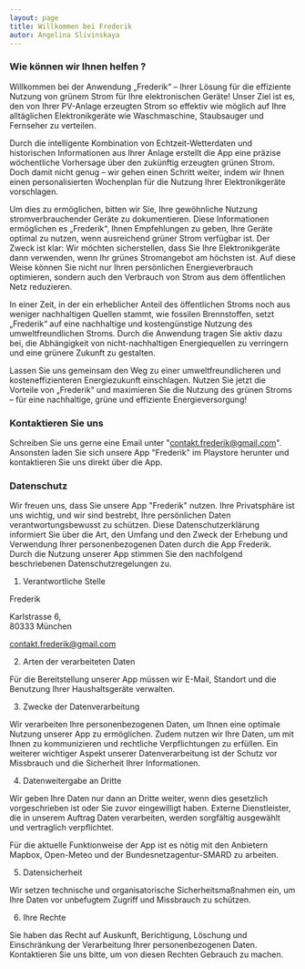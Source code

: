 ```yaml
---
layout: page
title: Willkommen bei Frederik
autor: Angelina Slivinskaya
---
```



### Wie können wir Ihnen helfen ?

Willkommen bei der Anwendung „Frederik“ – Ihrer Lösung für die effiziente Nutzung von grünem Strom für Ihre elektronischen Geräte! Unser Ziel ist es, den von Ihrer PV-Anlage erzeugten Strom so effektiv wie möglich auf Ihre alltäglichen Elektronikgeräte wie Waschmaschine, Staubsauger und Fernseher zu verteilen.

Durch die intelligente Kombination von Echtzeit-Wetterdaten und historischen Informationen aus Ihrer Anlage erstellt die App eine präzise wöchentliche Vorhersage über den zukünftig erzeugten grünen Strom. Doch damit nicht genug – wir gehen einen Schritt weiter, indem wir Ihnen einen personalisierten Wochenplan für die Nutzung Ihrer Elektronikgeräte vorschlagen.

Um dies zu ermöglichen, bitten wir Sie, Ihre gewöhnliche Nutzung stromverbrauchender Geräte zu dokumentieren. Diese Informationen ermöglichen es „Frederik“, Ihnen Empfehlungen zu geben, Ihre Geräte optimal zu nutzen, wenn ausreichend grüner Strom verfügbar ist. Der Zweck ist klar: Wir möchten sicherstellen, dass Sie Ihre Elektronikgeräte dann verwenden, wenn Ihr grünes Stromangebot am höchsten ist. Auf diese Weise können Sie nicht nur Ihren persönlichen Energieverbrauch optimieren, sondern auch den Verbrauch von Strom aus dem öffentlichen Netz reduzieren.

In einer Zeit, in der ein erheblicher Anteil des öffentlichen Stroms noch aus weniger nachhaltigen Quellen stammt, wie fossilen Brennstoffen, setzt „Frederik“ auf eine nachhaltige und kostengünstige Nutzung des umweltfreundlichen Stroms. Durch die Anwendung tragen Sie aktiv dazu bei, die Abhängigkeit von nicht-nachhaltigen Energiequellen zu verringern und eine grünere Zukunft zu gestalten.

Lassen Sie uns gemeinsam den Weg zu einer umweltfreundlicheren und kosteneffizienteren Energiezukunft einschlagen. Nutzen Sie jetzt die Vorteile von „Frederik“ und maximieren Sie die Nutzung des grünen Stroms – für eine nachhaltige, grüne und effiziente Energieversorgung!



### Kontaktieren Sie uns
Schreiben Sie uns gerne eine Email unter "contakt.frederik@gmail.com".
Ansonsten laden Sie sich unsere App "Frederik" im Playstore herunter und kontaktieren Sie uns direkt über die App.



### Datenschutz

Wir freuen uns, dass Sie unsere App "Frederik" nutzen. Ihre Privatsphäre ist uns wichtig, und wir sind bestrebt, Ihre persönlichen Daten verantwortungsbewusst zu schützen. Diese Datenschutzerklärung informiert Sie über die Art, den Umfang und den Zweck der Erhebung und Verwendung Ihrer personenbezogenen Daten durch die App Frederik. Durch die Nutzung unserer App stimmen Sie den nachfolgend beschriebenen Datenschutzregelungen zu.

1. Verantwortliche Stelle

Frederik

Karlstrasse 6,  
80333 München 

contakt.frederik@gmail.com

2. Arten der verarbeiteten Daten

Für die Bereitstellung unserer App müssen wir E-Mail, Standort und die Benutzung Ihrer Haushaltsgeräte verwalten.

3. Zwecke der Datenverarbeitung

Wir verarbeiten Ihre personenbezogenen Daten, um Ihnen eine optimale Nutzung unserer App zu ermöglichen. Zudem nutzen wir Ihre Daten, um mit Ihnen zu kommunizieren und rechtliche Verpflichtungen zu erfüllen. Ein weiterer wichtiger Aspekt unserer Datenverarbeitung ist der Schutz vor Missbrauch und die Sicherheit Ihrer Informationen.

4. Datenweitergabe an Dritte

Wir geben Ihre Daten nur dann an Dritte weiter, wenn dies gesetzlich vorgeschrieben ist oder Sie zuvor eingewilligt haben. Externe Dienstleister, die in unserem Auftrag Daten verarbeiten, werden sorgfältig ausgewählt und vertraglich verpflichtet.

Für die aktuelle Funktionweise der App ist es nötig mit den Anbietern Mapbox, Open-Meteo und der Bundesnetzagentur-SMARD zu arbeiten.

5. Datensicherheit

Wir setzen technische und organisatorische Sicherheitsmaßnahmen ein, um Ihre Daten vor unbefugtem Zugriff und Missbrauch zu schützen.

6. Ihre Rechte

Sie haben das Recht auf Auskunft, Berichtigung, Löschung und Einschränkung der Verarbeitung Ihrer personenbezogenen Daten. Kontaktieren Sie uns bitte, um von diesen Rechten Gebrauch zu machen.
